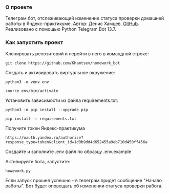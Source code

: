 ### О проекте
Телеграм бот, отслеживающий изменение статуса проверки домашней работы в Яндекс-практикуме.
Автор: Денис Хамцев, [GitHub](https://github.com/Khamtsev).
Реализовано с помощью Python Telegram Bot 13.7.

### Как запустить проект
Клонировать репозиторий и перейти в него в командной строке:

```
git clone https://github.com/Khamtsev/homework_bot
```

Cоздать и активировать виртуальное окружение:

```
python3 -m venv env
```

```
source env/bin/activate
```

Установить зависимости из файла requirements.txt:

```
python3 -m pip install --upgrade pip
```

```
pip install -r requirements.txt
```

Получите токен Яндекс-практикума

```
https://oauth.yandex.ru/authorize?response_type=token&client_id=1d0b9dd4d652455a9eb710d450ff456a
```

Создайте и заполните .env файл по образцу .env.example

Активируйте бота, запустите:

```
howework.py
```

Если запуск прошел успешно - в телеграм придет сообщение "Начало работы".
Бот будет оповещать об изменении статуса проверки работа.
